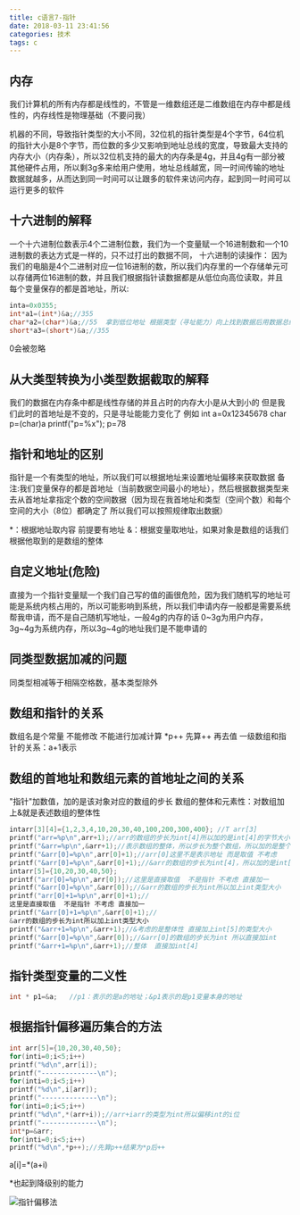 ```yaml
---
title: c语言7-指针
date: 2018-03-11 23:41:56
categories: 技术
tags: c
---
```


## 内存
我们计算机的所有内存都是线性的，不管是一维数组还是二维数组在内存中都是线性的，内存线性是物理基础（不要问我）

机器的不同，导致指针类型的大小不同，32位机的指针类型是4个字节，64位机的指针大小是8个字节，而位数的多少又影响到地址总线的宽度，导致最大支持的内存大小（内存条），所以32位机支持的最大的内存条是4g，并且4g有一部分被其他硬件占用，所以剩3g多来给用户使用，地址总线越宽，同一时间传输的地址数据就越多，从而达到同一时间可以让跟多的软件来访问内存，起到同一时间可以运行更多的软件

## 十六进制的解释
一个十六进制位数表示4个二进制位数，我们为一个变量赋一个16进制数和一个10进制数的表达方式是一样的，只不过打出的数据不同，
十六进制的读操作：
因为我们的电脑是4个二进制对应一位16进制的数，所以我们内存里的一个存储单元可以存储两位16进制的数，并且我们根据指针读数据都是从低位向高位读取，并且每个变量保存的都是首地址，所以:
```c
inta=0x0355;
int*a1=(int*)&a;//355
char*a2=(char*)&a;//55  拿到低位地址 根据类型（寻址能力）向上找到数据后用数据总线返回cpu
short*a3=(short*)&a;//355
```
0会被忽略

## 从大类型转换为小类型数据截取的解释
我们的数据在内存条中都是线性存储的并且占时的内存大小是从大到小的  但是我们此时的首地址是不变的，只是寻址能能力变化了  例如  int  a=0x12345678 char p=(char)a   printf("p=%x"); p=78

## 指针和地址的区别
指针是一个有类型的地址，所以我们可以根据地址来设置地址偏移来获取数据
备注:我们变量保存的都是首地址（当前数据空间最小的地址），然后根据数据类型来去从首地址拿指定个数的空间数据（因为现在我首地址和类型（空间个数）和每个空间的大小（8位）都确定了 所以我们可以按照规律取出数据）

*：根据地址取内容  前提要有地址 
&：根据变量取地址，如果对象是数组的话我们根据他取到的是数组的整体

## 自定义地址(危险)
直接为一个指针变量赋一个我们自己写的值的画很危险，因为我们随机写的地址可能是系统内核占用的，所以可能影响到系统，所以我们申请内存一般都是需要系统帮我申请，而不是自己随机写地址，一般4g的内存的话 0~3g为用户内存，3g~4g为系统内存，所以3g~4g的地址我们是不能申请的

## 同类型数据加减的问题
同类型相减等于相隔空格数，基本类型除外

## 数组和指针的关系
数组名是个常量  不能修改 不能进行加减计算
*p++ 先算++ 再去值
一级数组和指针的关系：a+1表示

## 数组的首地址和数组元素的首地址之间的关系
"指针"加数值，加的是该对象对应的数组的步长
数组的整体和元素性：对数组加上&就是表述数组的整体性
```c
intarr[3][4]={1,2,3,4,10,20,30,40,100,200,300,400}; //T arr[3]
printf("arr=%p\n",arr+1);//arr的数组的步长为int[4]所以加的是int[4]的字节大小
printf("&arr=%p\n",&arr+1);//表示数组的整体，所以步长为整个数组，所以加的是整个数组的长度
printf("&arr[0]=%p\n",arr[0]+1);//arr[0]这里不是表示地址 而是取值 不考虑
printf("&arr[0]=%p\n",&arr[0]+1);//&arr的数组的步长为int[4]，所以加的是int[4]的字节大小
intarr[5]={10,20,30,40,50}; 
printf("arr[0]=%p\n",arr[0]);//这里是直接取值  不是指针 不考虑 直接加一
printf("&arr[0]=%p\n",&arr[0]);//&arr的数组的步长为int所以加上int类型大小
printf("arr[0]+1=%p\n",arr[0]+1);//
这里是直接取值  不是指针 不考虑 直接加一
printf("&arr[0]+1=%p\n",&arr[0]+1);//
&arr的数组的步长为int所以加上int类型大小
printf("&arr+1=%p\n",&arr+1);//&考虑的是整体性 直接加上int[5]的类型大小
printf("&arr[0]=%p\n",&arr[0]);//&arr[0]的数组的步长为int 所以直接加int
printf("&arr+1=%p\n",&arr+1);//整体  直接加int[4]
```

## 指针类型变量的二义性
```c
int * p1=&a;   //p1：表示的是a的地址；&p1表示的是p1变量本身的地址
```

## 根据指针偏移遍历集合的方法
```c
int arr[5]={10,20,30,40,50};
for(inti=0;i<5;i++)
printf("%d\n",arr[i]);
printf("--------------\n");
for(inti=0;i<5;i++)
printf("%d\n",i[arr]);
printf("--------------\n");
for(inti=0;i<5;i++)
printf("%d\n",*(arr+i));//arr+iarr的类型为int所以偏移int的i位
printf("--------------\n");
int*p=&arr;
for(inti=0;i<5;i++)
printf("%d\n",*p++);//先算p++结果为*p后++
```
a[i]=*(a+i)

*也起到降级别的能力

![指针偏移法](指针偏移法.png)